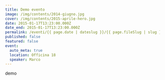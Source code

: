 ```yaml
---
title: Demo evento
image: /img/contents/2014-giugno.jpg
cover: /img/contents/2015-aprile-hero.jpg
date: 2015-01-17T13:23:00.000Z
date_end: 2015-01-17T13:23:00.000Z
permalink: /eventi/{{ page.date | dateslug }}/{{ page.fileSlug | slug }}/index.html
published: false
featured: false
event:
  auto_meta: true
  location: Officina 18
  speaker: Marco
---
```

demo